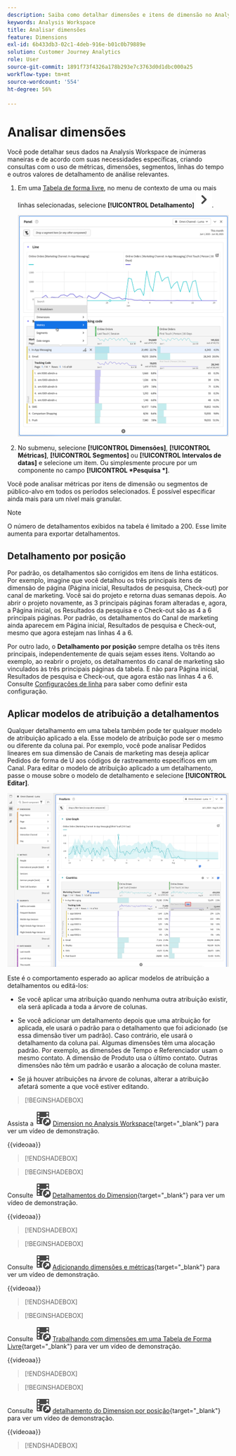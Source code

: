 ```yaml
---
description: Saiba como detalhar dimensões e itens de dimensão no Analysis Workspace.
keywords: Analysis Workspace
title: Analisar dimensões
feature: Dimensions
exl-id: 6b433db3-02c1-4deb-916e-b01c0b79889e
solution: Customer Journey Analytics
role: User
source-git-commit: 1891f73f4326a178b293e7c3763d0d1dbc000a25
workflow-type: tm+mt
source-wordcount: '554'
ht-degree: 56%

---
```


# Analisar dimensões

Você pode detalhar seus dados na Analysis Workspace de inúmeras maneiras e de acordo com suas necessidades específicas, criando consultas com o uso de métricas, dimensões, segmentos, linhas do tempo e outros valores de detalhamento de análise relevantes.

1. Em uma [Tabela de forma livre](/help/analysis-workspace/visualizations/freeform-table/freeform-table.md), no menu de contexto de uma ou mais linhas selecionadas, selecione **[!UICONTROL Detalhamento]** ![DivisaDireita](/help/assets/icons/ChevronRight.svg).

   ![Resultado da Etapa mostrando Criar alerta a partir da seleção selecionada.](assets/breakdown.png)

1. No submenu, selecione **[!UICONTROL Dimensões]**, **[!UICONTROL Métricas]**, **[!UICONTROL Segmentos]** ou **[!UICONTROL Intervalos de datas]** e selecione um item. Ou simplesmente procure por um componente no campo **[!UICONTROL *Pesquisa *]**.

Você pode analisar métricas por itens de dimensão ou segmentos de público-alvo em todos os períodos selecionados. É possível especificar ainda mais para um nível mais granular.

>[!NOTE]
>
>O número de detalhamentos exibidos na tabela é limitado a 200. Esse limite aumenta para exportar detalhamentos.

## Detalhamento por posição

Por padrão, os detalhamentos são corrigidos em itens de linha estáticos. Por exemplo, imagine que você detalhou os três principais itens de dimensão de página (Página inicial, Resultados de pesquisa, Check-out) por canal de marketing. Você sai do projeto e retorna duas semanas depois. Ao abrir o projeto novamente, as 3 principais páginas foram alteradas e, agora, a Página inicial, os Resultados da pesquisa e o Check-out são as 4 a 6 principais páginas. Por padrão, os detalhamentos do Canal de marketing ainda aparecem em Página inicial, Resultados de pesquisa e Check-out, mesmo que agora estejam nas linhas 4 a 6.

Por outro lado, o **Detalhamento por posição** sempre detalha os três itens principais, independentemente de quais sejam esses itens. Voltando ao exemplo, ao reabrir o projeto, os detalhamentos do canal de marketing são vinculados às três principais páginas da tabela. E não para Página inicial, Resultados de pesquisa e Check-out, que agora estão nas linhas 4 a 6. Consulte [Configurações de linha](/help/analysis-workspace/visualizations/freeform-table/column-row-settings/table-settings.md) para saber como definir esta configuração.



## Aplicar modelos de atribuição a detalhamentos

Qualquer detalhamento em uma tabela também pode ter qualquer modelo de atribuição aplicado a ela. Esse modelo de atribuição pode ser o mesmo ou diferente da coluna pai. Por exemplo, você pode analisar Pedidos lineares em sua dimensão de Canais de marketing mas deseja aplicar Pedidos de forma de U aos códigos de rastreamento específicos em um Canal. Para editar o modelo de atribuição aplicado a um detalhamento, passe o mouse sobre o modelo de detalhamento e selecione **[!UICONTROL Editar]**.

![Comparação de atribuição de pedido mostrando as configurações de Detalhamento](assets/breakdown-attribution.png)

Este é o comportamento esperado ao aplicar modelos de atribuição a detalhamentos ou editá-los:

* Se você aplicar uma atribuição quando nenhuma outra atribuição existir, ela será aplicada a toda a árvore de colunas.

* Se você adicionar um detalhamento depois que uma atribuição for aplicada, ele usará o padrão para o detalhamento que foi adicionado (se essa dimensão tiver um padrão). Caso contrário, ele usará o detalhamento da coluna pai. Algumas dimensões têm uma alocação padrão. Por exemplo, as dimensões de Tempo e Referenciador usam o mesmo contato. A dimensão de Produto usa o último contato. Outras dimensões não têm um padrão e usarão a alocação de coluna master.

* Se já houver atribuições na árvore de colunas, alterar a atribuição afetará somente a que você estiver editando.

>[!BEGINSHADEBOX]

Assista a ![VideoCheckedOut](/help/assets/icons/VideoCheckedOut.svg) [Dimension no Analysis Workspace](https://video.tv.adobe.com/v/23971?quality=12&learn=on){target="_blank"} para ver um vídeo de demonstração.

{{videoaa}}

>[!ENDSHADEBOX]


>[!BEGINSHADEBOX]

Consulte ![VideoCheckedOut](/help/assets/icons/VideoCheckedOut.svg) [Detalhamentos do Dimension](https://video.tv.adobe.com/v/23969?quality=12&learn=on){target="_blank"} para ver um vídeo de demonstração.

{{videoaa}}

>[!ENDSHADEBOX]


>[!BEGINSHADEBOX]

Consulte ![VideoCheckedOut](/help/assets/icons/VideoCheckedOut.svg) [Adicionando dimensões e métricas](https://video.tv.adobe.com/v/30606?quality=12&learn=on){target="_blank"} para ver um vídeo de demonstração.

{{videoaa}}

>[!ENDSHADEBOX]


>[!BEGINSHADEBOX]

Consulte ![VideoCheckedOut](/help/assets/icons/VideoCheckedOut.svg) [Trabalhando com dimensões em uma Tabela de Forma Livre](https://video.tv.adobe.com/v/40179?quality=12&learn=on){target="_blank"} para ver um vídeo de demonstração.

{{videoaa}}

>[!ENDSHADEBOX]


>[!BEGINSHADEBOX]

Consulte ![VideoCheckedOut](/help/assets/icons/VideoCheckedOut.svg) [detalhamento do Dimension por posição](https://video.tv.adobe.com/v/24033){target="_blank"} para ver um vídeo de demonstração.

{{videoaa}}

>[!ENDSHADEBOX]



